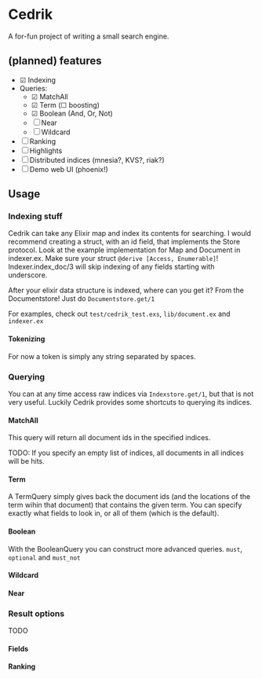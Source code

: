 # Cedrik

A for-fun project of writing a small search engine.

## (planned) features

- ☑ Indexing 
- Queries:
    - ☑ MatchAll
    - ☑ Term (☐ boosting)
    - ☑ Boolean (And, Or, Not)
    - ☐ Near 
    - ☐ Wildcard
- ☐ Ranking
- ☐ Highlights
- ☐ Distributed indices (mnesia?, KVS?, riak?)
- ☐ Demo web UI (phoenix!)

## Usage

### Indexing stuff

Cedrik can take any Elixir map and index its contents for searching.
I would recommend creating a struct, with an id field, that
implements the Store protocol. Look at the example implementation
for Map and Document in indexer.ex.
Make sure your struct `@derive [Access, Enumerable]`!
Indexer.index_doc/3 will skip indexing of any fields starting with underscore.

After your elixir data structure is indexed, where can you get it?
From the Documentstore! Just do `Documentstore.get/1`

For examples, check out `test/cedrik_test.exs`,
`lib/document.ex` and `indexer.ex`

#### Tokenizing

For now a token is simply any string separated by spaces.

### Querying

You can at any time access raw indices via `Indexstore.get/1`, but
that is not very useful. Luckily Cedrik provides some shortcuts to
querying its indices.

#### MatchAll

This query will return all document ids in the specified indices.

TODO:
If you specify an empty list of indices, all documents in all indices
will be hits.

#### Term

A TermQuery simply gives back the document ids (and the locations of the
term wihin that document) that contains the given term.
You can specify exactly what fields to look in, or all of them
(which is the default).

#### Boolean

With the BooleanQuery you can construct more advanced queries.
`must`, `optional` and `must_not`

#### Wildcard

#### Near

### Result options

TODO

#### Fields

#### Ranking

